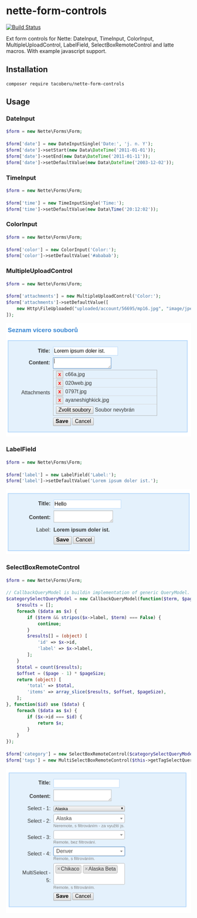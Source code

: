 nette-form-controls
===================

[![Build Status](https://travis-ci.org/tacoberu/nette-form-controls.svg?branch=master)](https://travis-ci.org/tacoberu/nette-form-controls)

Ext form controls for Nette: DateInput, TimeInput, ColorInput, MultipleUploadControl, LabelField, SelectBoxRemoteControl and latte macros. With example javascript support.


## Installation
```
composer require tacoberu/nette-form-controls
```


## Usage

### DateInput

```php
$form = new Nette\Forms\Form;

$form['date'] = new DateInputSingle('Date:', 'j. n. Y');
$form['date']->setStart(new Data\DateTime('2011-01-01'));
$form['date']->setEnd(new Data\DateTime('2011-01-11'));
$form['date']->setDefaultValue(new Data\DateTime('2003-12-02'));

```


### TimeInput

```php
$form = new Nette\Forms\Form;

$form['time'] = new TimeInputSingle('Time:');
$form['time']->setDefaultValue(new Data\Time('20:12:02'));

```


### ColorInput

```php
$form = new Nette\Forms\Form;

$form['color'] = new ColorInput('Color:');
$form['color']->setDefaultValue('#ababab');

```


### MultipleUploadControl

```php
$form = new Nette\Forms\Form;

$form['attachments'] = new MultipleUploadControl('Color:');
$form['attachments']->setDefaultValue([
	new Http\FileUploaded("uploaded/account/56695/mp16.jpg", "image/jpeg"),
]);

```
<img src="example/files-form.png" />


### LabelField

```php
$form = new Nette\Forms\Form;

$form['label'] = new LabelField('Label:');
$form['label']->setDefaultValue('Lorem ipsum doler ist.');

```

<img src="example/labelfield-form.png" />



### SelectBoxRemoteControl

```php
$form = new Nette\Forms\Form;

// CallbackQueryModel is buildin implementation of generic QueryModel.
$categorySelectQueryModel = new CallbackQueryModel(function($term, $page, $pageSize) use ($data) {
	$results = [];
	foreach ($data as $x) {
		if ($term && stripos($x->label, $term) === False) {
			continue;
		}
		$results[] = (object) [
			'id' => $x->id,
			'label' => $x->label,
		];
	}
	$total = count($results);
	$offset = ($page - 1) * $pageSize;
	return (object) [
		'total' => $total,
		'items' => array_slice($results, $offset, $pageSize),
	];
}, function($id) use ($data) {
	foreach ($data as $x) {
		if ($x->id === $id) {
			return $x;
		}
	}
});

$form['category'] = new SelectBoxRemoteControl($categorySelectQueryModel, 'Category:');
$form['tags'] = new MultiSelectBoxRemoteControl($this->getTagSelectQueryModel(), 'Tags:');

```

<img src="example/remoteselect-form.png" />


